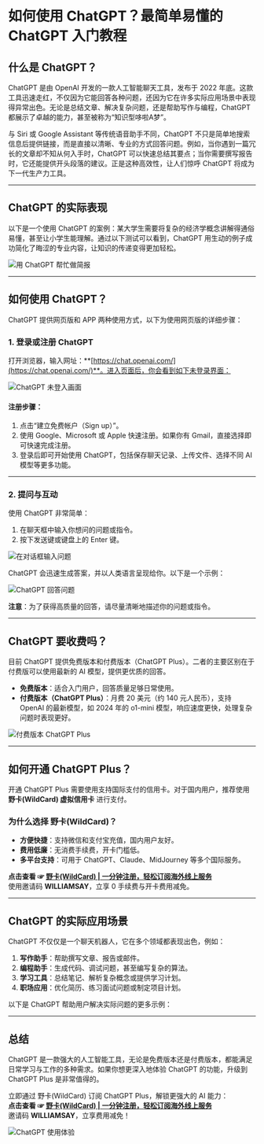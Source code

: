 # 如何使用 ChatGPT？最简单易懂的 ChatGPT 入门教程

## 什么是 ChatGPT？

ChatGPT 是由 OpenAI 开发的一款人工智能聊天工具，发布于 2022 年底。这款工具迅速走红，不仅因为它能回答各种问题，还因为它在许多实际应用场景中表现得异常出色。无论是总结文章、解决复杂问题，还是帮助写作与编程，ChatGPT 都展示了卓越的能力，甚至被称为“知识型哆啦A梦”。

与 Siri 或 Google Assistant 等传统语音助手不同，ChatGPT 不只是简单地搜索信息后提供链接，而是直接以清晰、专业的方式回答问题。例如，当你遇到一篇冗长的文章却不知从何入手时，ChatGPT 可以快速总结其要点；当你需要撰写报告时，它还能提供开头段落的建议。正是这种高效性，让人们惊呼 ChatGPT 将成为下一代生产力工具。

---

## ChatGPT 的实际表现

以下是一个使用 ChatGPT 的案例：某大学生需要将复杂的经济学概念讲解得通俗易懂，甚至让小学生能理解。通过以下测试可以看到，ChatGPT 用生动的例子成功简化了晦涩的专业内容，让知识的传递变得更加轻松。

![用 ChatGPT 帮忙做简报](https://explainthis.s3-ap-northeast-1.amazonaws.com/534a0ce384f0416480c7ddbc05a95d2c.png)

---

## 如何使用 ChatGPT？

ChatGPT 提供网页版和 APP 两种使用方式，以下为使用网页版的详细步骤：

### 1. 登录或注册 ChatGPT

打开浏览器，输入网址：**[https://chat.openai.com/](https://chat.openai.com/)**。进入页面后，你会看到如下未登录界面：

![ChatGPT 未登入画面](https://explainthis.s3-ap-northeast-1.amazonaws.com/cacb725a32e2459292ec4f7741e23e34.png)

#### 注册步骤：

1. 点击“建立免费帐户（Sign up）”。
2. 使用 Google、Microsoft 或 Apple 快速注册。如果你有 Gmail，直接选择即可快速完成注册。
3. 登录后即可开始使用 ChatGPT，包括保存聊天记录、上传文件、选择不同 AI 模型等更多功能。

---

### 2. 提问与互动

使用 ChatGPT 非常简单：

1. 在聊天框中输入你想问的问题或指令。
2. 按下发送键或键盘上的 Enter 键。

![在对话框输入问题](https://explainthis.s3-ap-northeast-1.amazonaws.com/0eb445f8865445a380faa0079ba2dfd5.png)

ChatGPT 会迅速生成答案，并以人类语言呈现给你。以下是一个示例：

![ChatGPT 回答问题](https://explainthis.s3-ap-northeast-1.amazonaws.com/9006ac589a0e4811a58ed8047244a4d8.png)

**注意**：为了获得高质量的回答，请尽量清晰地描述你的问题或指令。

---

## ChatGPT 要收费吗？

目前 ChatGPT 提供免费版本和付费版本（ChatGPT Plus）。二者的主要区别在于付费版可以使用最新的 AI 模型，提供更优质的回答。

- **免费版本**：适合入门用户，回答质量足够日常使用。
- **付费版本（ChatGPT Plus）**：月费 20 美元（约 140 元人民币），支持 OpenAI 的最新模型，如 2024 年的 o1-mini 模型，响应速度更快，处理复杂问题时表现更好。

![付费版本 ChatGPT Plus](https://explainthis.s3-ap-northeast-1.amazonaws.com/76afecd6ecd241d0bd00e9d6948fcfb5.png)

---

## 如何开通 ChatGPT Plus？

开通 ChatGPT Plus 需要使用支持国际支付的信用卡。对于国内用户，推荐使用 **野卡(WildCard) 虚拟信用卡** 进行支付。

### 为什么选择 野卡(WildCard)？

- **方便快捷**：支持微信和支付宝充值，国内用户友好。
- **费用低廉**：无消费手续费，开卡门槛低。
- **多平台支持**：可用于 ChatGPT、Claude、MidJourney 等多个国际服务。

**点击查看 ☞ [野卡(WildCard) | 一分钟注册，轻松订阅海外线上服务](https://yeka.ai/i/WILLIAMSAY)**  
使用邀请码 **WILLIAMSAY**，立享 0 手续费与开卡费用减免。

---

## ChatGPT 的实际应用场景

ChatGPT 不仅仅是一个聊天机器人，它在多个领域都表现出色，例如：

1. **写作助手**：帮助撰写文章、报告或邮件。
2. **编程助手**：生成代码、调试问题，甚至编写复杂的算法。
3. **学习工具**：总结笔记、解析复杂概念或提供学习计划。
4. **职场应用**：优化简历、练习面试问题或制定项目计划。

以下是 ChatGPT 帮助用户解决实际问题的更多示例：

---

## 总结

ChatGPT 是一款强大的人工智能工具，无论是免费版本还是付费版本，都能满足日常学习与工作的多种需求。如果你想更深入地体验 ChatGPT 的功能，升级到 ChatGPT Plus 是非常值得的。

立即通过 野卡(WildCard) 订阅 ChatGPT Plus，解锁更强大的 AI 能力：  
**点击查看 ☞ [野卡(WildCard) | 一分钟注册，轻松订阅海外线上服务](https://yeka.ai/i/WILLIAMSAY)**  
邀请码 **WILLIAMSAY**，立享费用减免！

![ChatGPT 使用体验](https://explainthis.s3-ap-northeast-1.amazonaws.com/3d4ff7df738f40e79ecba4b65ca561b2.png)
